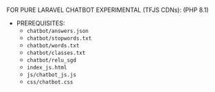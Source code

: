 FOR PURE LARAVEL CHATBOT EXPERIMENTAL (TFJS CDNs):
(PHP 8.1)

- PREREQUISITES:
  - `chatbot/answers.json`
  - `chatbot/stopwords.txt`
  - `chatbot/words.txt`
  - `chatbot/classes.txt`
  - `chatbot/relu_sgd`
  - `index_js.html`
  - `js/chatbot_js.js`
  - `css/chatbot.css`
